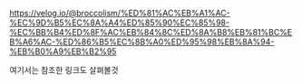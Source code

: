 https://velog.io/@broccolism/%ED%81%AC%EB%A1%AC-%EC%9D%B5%EC%8A%A4%ED%85%90%EC%85%98-%EC%BB%B4%ED%8F%AC%EB%84%8C%ED%8A%B8%EB%81%BC%EB%A6%AC-%ED%86%B5%EC%8B%A0%ED%95%98%EB%8A%94-%EB%B0%A9%EB%B2%95

여기서는 참조한 링크도 살펴볼것